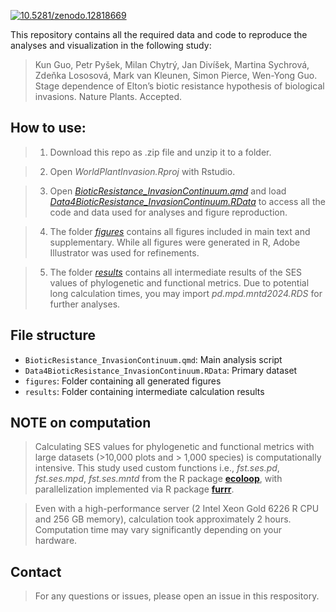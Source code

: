 [![10.5281/zenodo.12818669](https://zenodo.org/badge/{github_id}.svg)](https://zenodo.org/badge/latestdoi/{github_id})

This repository contains all the required data and code to reproduce the analyses and visualization in the following study:

> Kun Guo, Petr Pyšek, Milan Chytrý, Jan Divíšek, Martina Sychrová, Zdeňka Lososová, Mark van Kleunen, Simon Pierce, Wen-Yong Guo. Stage dependence of Elton’s biotic resistance hypothesis of biological invasions. Nature Plants. Accepted.

## How to use:

> 1. Download this repo as .zip file and unzip it to a folder.

> 2. Open *WorldPlantInvasion.Rproj* with Rstudio.

> 3. Open [*BioticResistance_InvasionContinuum.qmd*](https://github.com/kun-ecology/BioticResistance_InvasionContinuum/main/BioticResistance_InvasionContinuum.qmd) and load [*Data4BioticResistance_InvasionContinuum.RData*](https://github.com/kun-ecology/BioticResistance_InvasionContinuum/main/Data4BioticResistance_InvasionContinuum.RData) to access all the code and data used for analyses and figure reproduction.

> 4. The folder [*figures*](https://github.com/kun-ecology/BioticResistance_InvasionContinuum/main/figures) contains all figures included in main text and supplementary. While all figures were generated in R, Adobe Illustrator was used for refinements.

> 5. The folder [*results*](https://github.com/kun-ecology/BioticResistance_InvasionContinuum/main/results) contains all intermediate results of the SES values of phylogenetic and functional metrics. Due to potential long calculation times, you may import *pd.mpd.mntd2024.RDS* for further analyses.

## File structure

- `BioticResistance_InvasionContinuum.qmd`: Main analysis script
- `Data4BioticResistance_InvasionContinuum.RData`: Primary dataset
- `figures`: Folder containing all generated figures
- `results`: Folder containing intermediate calculation results

## **NOTE on computation**

> Calculating SES values for phylogenetic and functional metrics with large datasets (>10,000 plots and > 1,000 species) is computationally intensive. This study used custom functions i.e., *fst.ses.pd*, *fst.ses.mpd*, *fst.ses.mntd* from the R package [**ecoloop**](https://github.com/kun-ecology/ecoloop), with parallelization implemented via R package [**furrr**](https://furrr.futureverse.org/). 

> Even with a high-performance server (2 Intel Xeon Gold 6226 R CPU and 256 GB memory), calculation took approximately 2 hours. Computation time may vary significantly depending on your hardware.

## Contact

> For any questions or issues, please open an issue in this respository.
